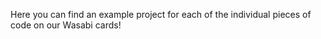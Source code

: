 Here you can find an example project for each of the individual pieces of code on our Wasabi cards!
